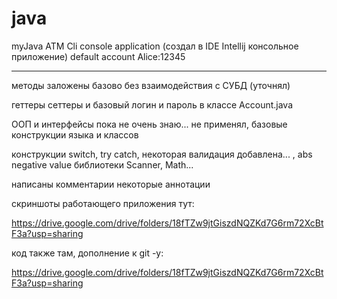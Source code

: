 # java
myJava ATM Сli console application (создал в IDE Intellij консольное приложение)
default account Alice:12345
_________________________________
методы заложены базово без взаимодействия с СУБД (уточнял)

геттеры сеттеры и базовый логин и пароль в классе Account.java

ООП и интерфейсы пока не очень знаю... не применял, базовые конструкции языка и классов

конструкции switch, try catch, некоторая валидация добавлена... , abs negative value
библиотеки Scanner, Math...

написаны комментарии некоторые аннотации

скриншоты работающего приложения тут:

https://drive.google.com/drive/folders/18fTZw9jtGiszdNQZKd7G6rm72XcBtF3a?usp=sharing

код также там, дополнение к git -у:

https://drive.google.com/drive/folders/18fTZw9jtGiszdNQZKd7G6rm72XcBtF3a?usp=sharing

